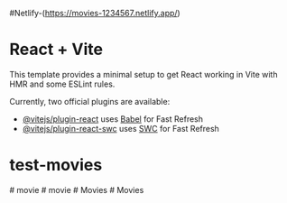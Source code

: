 #Netlify-(https://movies-1234567.netlify.app/)








# React + Vite

This template provides a minimal setup to get React working in Vite with HMR and some ESLint rules.

Currently, two official plugins are available:

- [@vitejs/plugin-react](https://github.com/vitejs/vite-plugin-react/blob/main/packages/plugin-react/README.md) uses [Babel](https://babeljs.io/) for Fast Refresh
- [@vitejs/plugin-react-swc](https://github.com/vitejs/vite-plugin-react-swc) uses [SWC](https://swc.rs/) for Fast Refresh
# test-movies
#   m o v i e 
 
 #   m o v i e 
 
 #   M o v i e s 
 
 #   M o v i e s 
 
 
